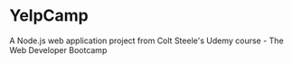 # YelpCamp
A Node.js web application project from Colt Steele's Udemy course - The Web Developer Bootcamp
